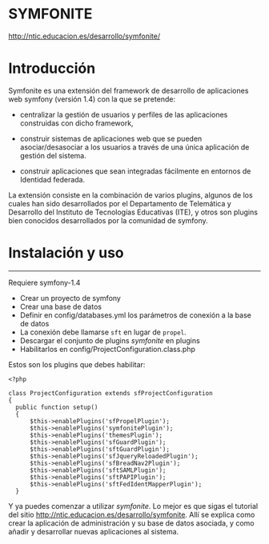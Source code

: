 SYMFONITE
=========

http://ntic.educacion.es/desarrollo/symfonite/

# Introducción

Symfonite es una extensión del framework de desarrollo de aplicaciones web 
symfony (versión 1.4) con la que se pretende:

* centralizar la gestión de usuarios y perfiles de las aplicaciones construidas
con dicho framework, 

* construir sistemas de aplicaciones web que se pueden asociar/desasociar a los
usuarios a través de una única aplicación de gestión del sistema.

* construir aplicaciones que sean integradas fácilmente en entornos de Identidad
federada.

La extensión consiste en la combinación de varios plugins, algunos de los cuales
han sido desarrollados por el Departamento de Telemática y Desarrollo del
Instituto de Tecnologías Educativas (ITE), y otros son plugins bien conocidos
desarrollados por la comunidad de symfony.

# Instalación y uso
-------------------

Requiere symfony-1.4

* Crear un proyecto de symfony
* Crear una base de datos
* Definir en config/databases.yml los parámetros de conexión a la base de datos
* La conexión debe llamarse ``sft`` en lugar de ``propel``.
* Descargar el conjunto de plugins *symfonite* en plugins
* Habilitarlos en config/ProjectConfiguration.class.php

Estos son los plugins que debes habilitar:
 
	<?php  
	  
	class ProjectConfiguration extends sfProjectConfiguration
	{
	  public function setup()
	  {
	      $this->enablePlugins('sfPropelPlugin');
	      $this->enablePlugins('symfonitePlugin');
	      $this->enablePlugins('themesPlugin');
	      $this->enablePlugins('sfGuardPlugin');
	      $this->enablePlugins('sftGuardPlugin');
	      $this->enablePlugins('sfJqueryReloadedPlugin');
	      $this->enablePlugins('sfBreadNav2Plugin');
	      $this->enablePlugins('sftSAMLPlugin');
	      $this->enablePlugins('sftPAPIPlugin');
	      $this->enablePlugins('sftFedIdentMapperPlugin');
	  }

Y ya puedes comenzar a utilizar *symfonite*. Lo mejor es que sigas el tutorial
del sitio http://ntic.educacion.es/desarrollo/symfonite. Allí se explica como
crear la aplicación de administración y su base de datos asociada, y como añadir
y desarrollar nuevas aplicaciones al sistema.
